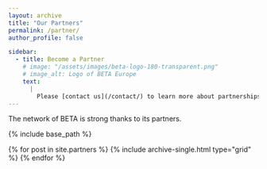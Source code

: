 ```yaml
---
layout: archive
title: "Our Partners"
permalink: /partner/
author_profile: false

sidebar:
  - title: Become a Partner
    # image: "/assets/images/beta-logo-180-transparent.png"
    # image_alt: Logo of BETA Europe
    text:
      |
        Please [contact us](/contact/) to learn more about partnerships.
---
```


The network of BETA is strong thanks to its partners.


{% include base_path %}

<div class="grid__wrapper grid__partners">
  {% for post in site.partners %}
    {% include archive-single.html type="grid" %}
  {% endfor %}
</div>
